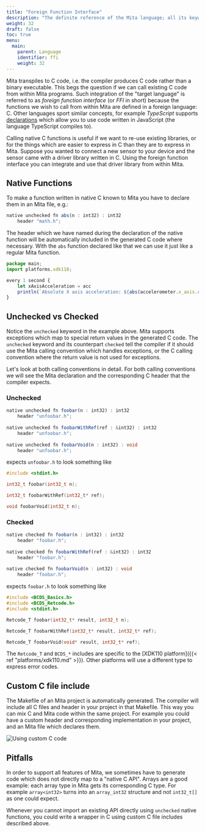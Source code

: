 ```yaml
---
title: "Foreign Function Interface"
description: "The definite reference of the Mita language; all its keywords, constructs and tricks."
weight: 32
draft: false
toc: true
menu:
  main:
    parent: Language
    identifier: ffi
    weight: 32
---
```


Mita transpiles to C code, i.e. the compiler produces C code rather than a binary executable.
This begs the question if we can call existing C code from within Mita programs.
Such integration of the "target language" is referred to as _foreign function interface_ (or _FFI_ in short) because the functions we wish to call from within Mita are defined in a foreign language: C.
Other languages sport similar concepts, for example _TypeScript_ supports [declarations](https://basarat.gitbooks.io/typescript/docs/types/ambient/d.ts.html) which allow you to use code written in JavaScript (the language TypeScript compiles to).

Calling native C functions is useful if we want to re-use existing libraries, or for the things which are easier to express in C than they are to express in Mita.
Suppose you wanted to connect a new sensor to your device and the sensor came with a driver library written in C.
Using the foreign function interface you can integrate and use that driver library from within Mita.

## Native Functions
To make a function written in native C known to Mita you have to declare them in an Mita file, e.g.:
```TypeScript
native unchecked fn abs(n : int32) : int32
	header "math.h";
```

The header which we have named during the declaration of the native function will be automatically included in the generated C code where necessary.
With the `abs` function declared like that we can use it just like a regular Mita function.

```TypeScript
package main;
import platforms.xdk110;

every 1 second {
	let xAxisAcceleration = acc
	println(`Absolute X axis acceleration: ${abs(accelerometer.x_axis.read())}`);
}
```

## Unchecked vs Checked
Notice the `unchecked` keyword in the example above.
Mita supports exceptions which map to special return values in the generated C code.
The `unchecked` keyword and its counterpart `checked` tell the compiler if it should use the Mita calling convention which handles exceptions, or the C calling convention where the return value is not used for exceptions.

Let's look at both calling conventions in detail. For both calling conventions we will see the Mita declaration and the corresponding C header that the compiler expects.

### Unchecked
```TypeScript
native unchecked fn foobar(n : int32) : int32
	header "unfoobar.h";
	
native unchecked fn foobarWithRef(ref : &int32) : int32
	header "unfoobar.h";
	
native unchecked fn foobarVoid(n : int32) : void
	header "unfoobar.h";
```
expects `unfoobar.h` to look something like
```C
#include <stdint.h>

int32_t foobar(int32_t n);

int32_t foobarWithRef(int32_t* ref);

void foobarVoid(int32_t n);
```

### Checked
```TypeScript
native checked fn foobar(n : int32) : int32
	header "foobar.h";
	
native checked fn foobarWithRef(ref : &int32) : int32
	header "foobar.h";
	
native checked fn foobarVoid(n : int32) : void
	header "foobar.h";
```
expects `foobar.h` to look something like
```C
#include <BCDS_Basics.h>
#include <BCDS_Retcode.h>
#include <stdint.h>

Retcode_T foobar(int32_t* result, int32_t n);

Retcode_T foobarWithRef(int32_t* result, int32_t* ref);

Retcode_T foobarVoid(void* result, int32_t* ref);
```

The `Retcode_T` and `BCDS_*` includes are specific to the [XDK110 platform]({{< ref "platforms/xdk110.md" >}}).
Other platforms will use a different type to express error codes.

## Custom C file include
The Makefile of an Mita project is automatically generated. The compiler will include all C files and header in your project in that
Makefile. This way you can mix C and Mita code within the same project.
For example you could have a custom header and corresponding implementation in your project, and an Mita file which declares them.

![Using custom C code](ffiExample.png)

## Pitfalls
In order to support all features of Mita, we sometimes have to generate code which does not directly map to a "native C API".
Arrays are a good example: each array type in Mita gets its corresponding C type. For example `array<int32>` turns into an `array_int32` structure and not `int32_t[]` as one could expect.

Whenever you cannot import an existing API directly using `unchecked` native functions, you could write a wrapper in C using custom C file includes described above.
